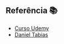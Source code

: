 ## Referência 📚

 - [Curso Udemy](https://www.udemy.com/course/curso-web-design-fundamentos-aprenda-html-css-e-javascript/?couponCode=ST6MT42324)
 - [Daniel Tabias](https://www.udemy.com/user/daniel-tapias-morales/)
